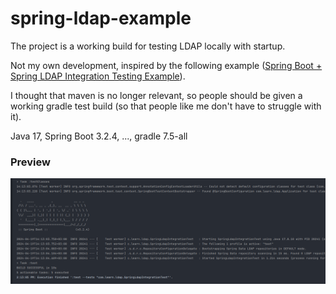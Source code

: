 # spring-ldap-example

The project is a working build for testing LDAP locally with startup.

Not my own development, inspired by the following example ([Spring Boot + Spring LDAP Integration Testing Example](https://memorynotfound.com/spring-boot-spring-ldap-integration-testing-example/)).

I thought that maven is no longer relevant, so people should be given a working gradle test build (so that people like me don't have to struggle with it).

Java 17, Spring Boot 3.2.4, ..., gradle 7.5-all

### Preview

![img.png](images/start_tests_preview.png)